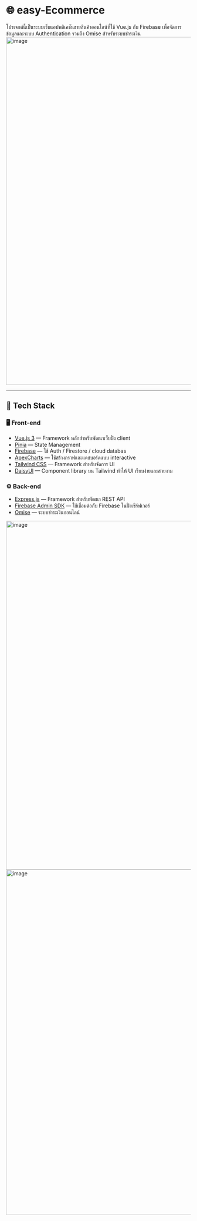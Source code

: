# 🌐 easy-Ecommerce

โปรเจกต์นี้เป็นระบบเว็บแอปพลิเคชันขายสินค้าออนไลน์ที่ใช้ Vue.js กับ Firebase เพื่อจัดการข้อมูลและระบบ Authentication รวมถึง Omise สำหรับระบบชำระเงิน
<img width="1887" height="947" alt="image" src="https://github.com/user-attachments/assets/ae44cc2f-2008-4666-a67c-4a26b2e1a5f1" />

---

## 🚀 Tech Stack

### 🖥️ Front-end
- [Vue.js 3](https://vuejs.org/) — Framework หลักสำหรับพัฒนาเว็บฝั่ง client  
- [Pinia](https://pinia.vuejs.org/) — State Management  
- [Firebase](https://firebase.google.com/) — ใช้ Auth / Firestore / cloud databas 
- [ApexCharts](https://apexcharts.com/) — ใช้สร้างกราฟและแดชบอร์ดแบบ interactive  
- [Tailwind CSS](https://tailwindcss.com/) — Framework สำหรับจัดการ UI  
- [DaisyUI](https://daisyui.com/) — Component library บน Tailwind ทำให้ UI เรียบง่ายและสวยงาม  

### ⚙️ Back-end
- [Express.js](https://expressjs.com/) — Framework สำหรับพัฒนา REST API  
- [Firebase Admin SDK](https://firebase.google.com/docs/admin/setup) — ใช้เชื่อมต่อกับ Firebase ในฝั่งเซิร์ฟเวอร์  
- [Omise](https://www.omise.co/) — ระบบชำระเงินออนไลน์  


<img width="1903" height="949" alt="image" src="https://github.com/user-attachments/assets/bfe4aa83-1592-46d1-82d7-8e7254eeae6d" />
<img width="1886" height="940" alt="image" src="https://github.com/user-attachments/assets/3236eff3-5821-4bbd-b2ab-e90be1a0919a" />


